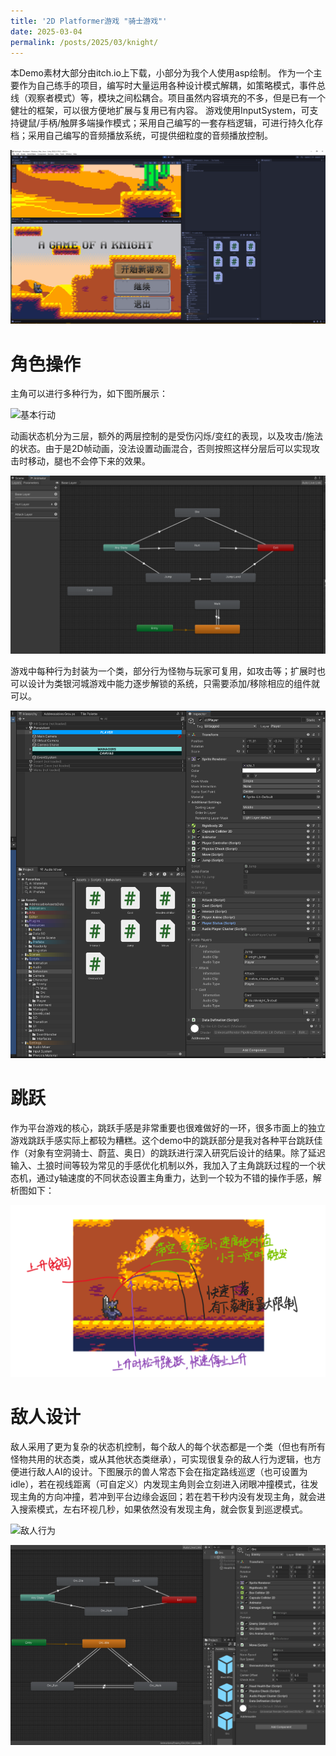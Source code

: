 ```yaml
---
title: '2D Platformer游戏 "骑士游戏"'
date: 2025-03-04
permalink: /posts/2025/03/knight/
---
```


本Demo素材大部分由itch.io上下载，小部分为我个人使用asp绘制。
作为一个主要作为自己练手的项目，编写时大量运用各种设计模式解耦，如策略模式，事件总线（观察者模式）等，模块之间松耦合。项目虽然内容填充的不多，但是已有一个健壮的框架，可以很方便地扩展与复用已有内容。
游戏使用InputSystem，可支持键鼠/手柄/触屏多端操作模式；采用自己编写的一套存档逻辑，可进行持久化存档；采用自己编写的音频播放系统，可提供细粒度的音频播放控制。

![菜单页](/images/knight/菜单页.png "菜单页")

角色操作
======
主角可以进行多种行为，如下图所展示：

![基本行动](/images/knight/基本行动.gif "基本行动")

动画状态机分为三层，额外的两层控制的是受伤闪烁/变红的表现，以及攻击/施法的状态。由于是2D帧动画，没法设置动画混合，否则按照这样分层后可以实现攻击时移动，腿也不会停下来的效果。

![主角动画状态机](/images/knight/主角动画状态机.png "主角动画状态机")

游戏中每种行为封装为一个类，部分行为怪物与玩家可复用，如攻击等；扩展时也可以设计为类银河城游戏中能力逐步解锁的系统，只需要添加/移除相应的组件就可以。

![主角Inspector](/images/knight/主角Inspector.png "主角Inspector")

跳跃
======
作为平台游戏的核心，跳跃手感是非常重要也很难做好的一环，很多市面上的独立游戏跳跃手感实际上都较为糟糕。这个demo中的跳跃部分是我对各种平台跳跃佳作（对象有空洞骑士、蔚蓝、奥日）的跳跃进行深入研究后设计的结果。除了延迟输入、土狼时间等较为常见的手感优化机制以外，我加入了主角跳跃过程的一个状态机，通过y轴速度的不同状态设置主角重力，达到一个较为不错的操作手感，解析图如下：

![跳跃解析](/images/knight/跳跃解析.png "跳跃解析")


敌人设计
======
敌人采用了更为复杂的状态机控制，每个敌人的每个状态都是一个类（但也有所有怪物共用的状态类，或从其他状态类继承），可实现很复杂的敌人行为逻辑，也方便进行敌人AI的设计。下图展示的兽人常态下会在指定路线巡逻（也可设置为idle），若在视线距离（可自定义）内发现主角则会立刻进入闭眼冲撞模式，往发现主角的方向冲撞，若冲到平台边缘会返回；若在若干秒内没有发现主角，就会进入搜索模式，左右环视几秒，如果依然没有发现主角，就会恢复到巡逻模式。

![敌人行为](/images/knight/敌人行为.gif "敌人行为")

![敌人动画状态机](/images/knight/敌人动画状态机.png "敌人动画状态机")
